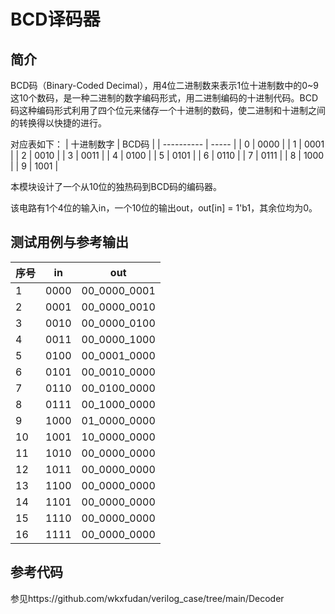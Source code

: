 BCD译码器
===

简介
---
BCD码（Binary-Coded Decimal），用4位二进制数来表示1位十进制数中的0~9这10个数码，是一种二进制的数字编码形式，用二进制编码的十进制代码。BCD码这种编码形式利用了四个位元来储存一个十进制的数码，使二进制和十进制之间的转换得以快捷的进行。

对应表如下：
| 十进制数字 | BCD码 |
| ---------- | ----- |
| 0          | 0000  |
| 1          | 0001  |
| 2          | 0010  |
| 3          | 0011  |
| 4          | 0100  |
| 5          | 0101  |
| 6          | 0110  |
| 7          | 0111  |
| 8          | 1000  |
| 9          | 1001  |

本模块设计了一个从10位的独热码到BCD码的编码器。

该电路有1个4位的输入in，一个10位的输出out，out[in] = 1'b1，其余位均为0。

测试用例与参考输出
---

| 序号 | in   | out          |
| ---- | ---- | ------------ |
| 1    | 0000 | 00_0000_0001 |
| 2    | 0001 | 00_0000_0010 |
| 3    | 0010 | 00_0000_0100 |
| 4    | 0011 | 00_0000_1000 |
| 5    | 0100 | 00_0001_0000 |
| 6    | 0101 | 00_0010_0000 |
| 7    | 0110 | 00_0100_0000 |
| 8    | 0111 | 00_1000_0000 |
| 9    | 1000 | 01_0000_0000 |
| 10   | 1001 | 10_0000_0000 |
| 11   | 1010 | 00_0000_0000 |
| 12   | 1011 | 00_0000_0000 |
| 13   | 1100 | 00_0000_0000 |
| 14   | 1101 | 00_0000_0000 |
| 15   | 1110 | 00_0000_0000 |
| 16   | 1111 | 00_0000_0000 |


参考代码
---

参见https://github.com/wkxfudan/verilog_case/tree/main/Decoder